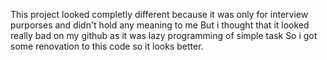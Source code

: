 This project looked completly different because it was only for interview purporses and didn't hold any meaning to me
But i thought that it looked really bad on my github as it was lazy programming of simple task 
So i got some renovation to this code so it looks better.

